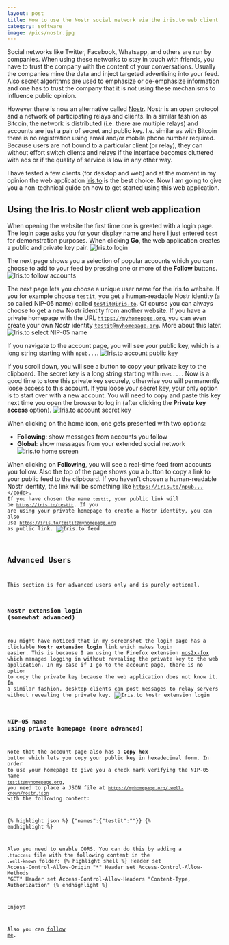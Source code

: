 ```yaml
---
layout: post
title: How to use the Nostr social network via the iris.to web client
category: software
image: /pics/nostr.jpg
---
```


Social networks like Twitter, Facebook, Whatsapp, and others are run by companies.
When using these networks to stay in touch with friends, you have to trust the company with the content of your conversations.
Usually the companies mine the data and inject targeted advertising into your feed.
Also secret algorithms are used to emphasize or de-emphasize information and one has to trust the company that it is not using these mechanisms to influence public opinion.

However there is now an alternative called [Nostr][1].
Nostr is an open protocol and a network of participating relays and clients.
In a similar fashion as Bitcoin, the network is distributed (i.e. there are multiple relays) and accounts are just a pair of secret and public key.
I.e. similar as with Bitcoin there is no registration using email and/or mobile phone number required.
Because users are not bound to a particular client (or relay), they can without effort switch clients and relays if the interface becomes cluttered with ads or if the quality of service is low in any other way.

I have tested a few clients (for desktop and web) and at the moment in my opinion the web application [iris.to][2] is the best choice.
Now I am going to give you a non-technical guide on how to get started using this web application.

## Using the Iris.to Nostr client web application
When opening the website the first time one is greeted with a login page.
The login page asks you for your display name and here I just entered <code>test</code> for demonstration purposes.
When clicking **Go**, the web application creates a public and private key pair.
![Iris.to login](/pics/iris-1-login.png)

The next page shows you a selection of popular accounts which you can choose to add to your feed by pressing one or more of the **Follow** buttons.
![Iris.to follow accounts](/pics/iris-2-follow.png)

The next page lets you choose a unique user name for the iris.to website.
If you for example choose <code>testit</code>, you get a human-readable Nostr identity (a so called NIP-05 name) called <code>testit@iris.to</code>.
Of course you can always choose to get a new Nostr identity from another website.
If you have a private homepage with the URL <code>https://myhomepage.org</code>, you can even create your own Nostr identity <code>testit@myhomepage.org</code>.
More about this later.
![Iris.to select NIP-05 name](/pics/iris-3-nip-05.png)

If you navigate to the account page, you will see your public key, which is a long string starting with <code>npub...</code>.
![Iris.to account public key](/pics/iris-4-account.png)

If you scroll down, you will see a button to copy your private key to the clipboard.
The secret key is a long string starting with <code>nsec...</code>.
Now is a good time to store this private key securely, otherwise you will permanently loose access to this account.
If you loose your secret key, your only option is to start over with a new account.
You will need to copy and paste this key next time you open the browser to log in (after clicking the **Private key access** option).
![Iris.to account secret key](/pics/iris-5-nsec.png)

When clicking on the home icon, one gets presented with two options:
* **Following**: show messages from accounts you follow
* **Global**: show messages from your extended social network
![Iris.to home screen](/pics/iris-7-home.png)

When clicking on **Following**, you will see a real-time feed from accounts you follow.
Also the top of the page shows you a button to copy a link to your public feed to the clipboard.
If you haven't chosen a human-readable Nostr identity, the link will be something like <code>https://iris.to/npub...</code>.
If you have chosen the name <code>testit</code>, your public link will be <code>https://iris.to/testit</code>.
If you are using your private homepage to create a Nostr identity, you can also use <code>https://iris.to/testit@myhomepage.org</code> as public link.
![Iris.to feed](/pics/iris-8-following.png)

## Advanced Users
This section is for advanced users only and is purely optional.

### Nostr extension login (somewhat advanced)
You might have noticed that in my screenshot the login page has a clickable **Nostr extension login** link which makes login easier.
This is because I am using the Firefox extension [nos2x-fox][3] which manages logging in without revealing the private key to the web application.
In my case if I go to the account page, there is no option to copy the private key because the web application does not know it.
In a similar fashion, desktop clients can post messages to relay servers without revealing the private key.
![Iris.to Nostr extension login](/pics/iris-6-nostr-extension.png)

### NIP-05 name using private homepage (more advanced)
Note that the account page also has a **Copy hex** button which lets you copy your public key in hexadecimal form.
In order to use your homepage to give you a check mark verifying the NIP-05 name <code>testit@myhomepage.org</code>, you need to place a JSON file at <code>https://myhomepage.org/.well-known/nostr.json</code> with the following content:

{% highlight json %}
{"names":{"testit":"<your public hex key>"}}
{% endhighlight %}

Also you need to enable CORS.
You can do this by adding a <code>.htaccess</code> file with the following content in the <code>.well-known</code> folder:
{% highlight shell %}
Header set Access-Control-Allow-Origin "*"
Header set Access-Control-Allow-Methods "GET"
Header set Access-Control-Allow-Headers "Content-Type, Authorization"
{% endhighlight %}

Enjoy!

Also you can [follow me][4].

[1]: https://nostr.com/
[2]: https://iris.to/
[3]: https://addons.mozilla.org/en-GB/firefox/addon/nos2x-fox/
[4]: https://iris.to/jan@wedesoft.de
